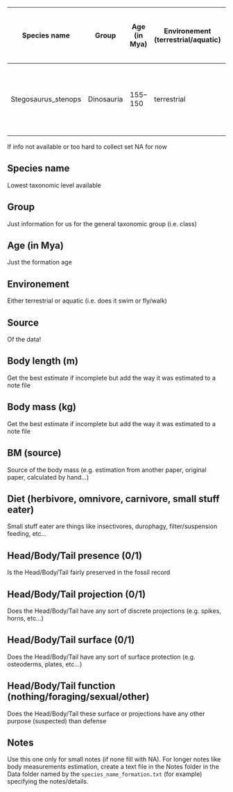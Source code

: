 
| Species name | Group | Age (in Mya) | Environement (terrestrial/aquatic) | Source | Body length (m) | Body mass (kg) | BM (source) | Diet (herbivore, omnivore, carnivore, small stuff eater) | Head presence (yes/no) | Head projections (yes/no) | Head surface (yes/no) | Head function (nothing/foraging/sexual/other) | Body presence (yes/no) | Body projections (yes/no) | Body surface (yes/no) | Body function (nothing/foraging/sexual/other) | Tail presence (yes/no) | Tail projections (yes/no) | Tail surface (yes/no) | Tail function (nothing/foraging/sexual/other) | Notes |
|---|---|---|---|---|---|---|---|---|---|---|---|---|---|---|---|---|---|---|---|---|---|
| Stegosaurus_stenops | Dinosauria | 155–150 | terrestrial | wikipedia(too change) | some length | some mass | none | herbivore | 1 | 0 | 0 | nothing | 1 | 1 | 0 | other | 1 | 1 | 0 | nothing | Maybe the plates are for sexual thing as well|

If info not available or too hard to collect set NA for now

## Species name
Lowest taxonomic level available
## Group
Just information for us for the general taxonomic group (i.e. class)
## Age (in Mya)
Just the formation age
## Environement
Either terrestrial or aquatic (i.e. does it swim or fly/walk)
## Source
Of the data!
## Body length (m)
Get the best estimate if incomplete but add the way it was estimated to a note file
## Body mass (kg)
Get the best estimate if incomplete but add the way it was estimated to a note file
## BM (source)
Source of the body mass (e.g. estimation from another paper, original paper, calculated by hand...)
## Diet (herbivore, omnivore, carnivore, small stuff eater)
Small stuff eater are things like insectivores, durophagy, filter/suspension feeding, etc...
## Head/Body/Tail presence (0/1)
Is the Head/Body/Tail fairly preserved in the fossil record
## Head/Body/Tail projection (0/1)
Does the Head/Body/Tail have any sort of discrete projections (e.g. spikes, horns, etc...)
## Head/Body/Tail surface (0/1)
Does the Head/Body/Tail have any sort of surface protection (e.g. osteoderms, plates, etc...)
## Head/Body/Tail function (nothing/foraging/sexual/other)
Does the Head/Body/Tail these surface or projections have any other purpose (suspected) than defense
## Notes
Use this one only for small notes (if none fill with NA). For longer notes like body measurements estimation, create a text file in the Notes folder in the Data folder named by the `species_name_formation.txt` (for example) specifying the notes/details.
